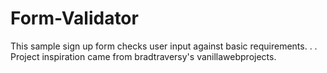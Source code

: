 # Form-Validator
This sample sign up form checks user input against basic requirements.
.
.
Project inspiration came from  bradtraversy's vanillawebprojects.

